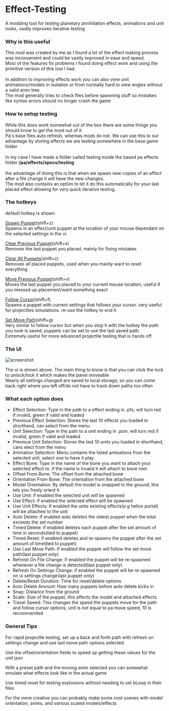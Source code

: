 # Effect-Testing
 A modding tool for testing planetary annihilation effects, animations and unit looks, vastly improves iterative testing

### <b>Why is this useful</b>

This mod was created by me as I found a lot of the effect making process was inconvenient and could be vastly improved in ease and speed. <br>
Most of the features fix problems I found doing effect work and using the primitive version of this tool I had.
<br><br>
In addition to improving effects work you can also view unit animations/models in isolation or from normally hard to view angles without a valid anim tree
<br>
The mod generally tries to check files before spawning stuff so mistakes like syntax errors should no longer crash the game

### <b> How to setup testing </b>

While this does work somewhat out of the box there are some things you should know to get the most out of it
<br>
Pa's base files auto refresh, whereas mods do not. We can use this to our advantage by storing effects we are testing somewhere in the base game folder
<br>
<br>
In my case I have made a folder called testing inside the based pa effects folder <b>/pa/effects/specs/testing</b>
<br>
<br>the advantage of doing this is that when we spawn new copies of an effect after a file change it will have the new changes.
<br>The mod also contains an option to let it do this automatically for your last placed effect allowing for very quick iterative testing.

### <b>The hotkeys</b>
default hotkey is shown
<br>

<ins>Spawn Puppet</ins>(shift+z)
<br>
Spawns in an effect/unit puppet at the location of your mouse dependant on the selected settings in the ui

<ins>Clear Previous Puppet</ins>(shift+x)
<br>
Removes the last puppet you placed, mainly for fixing mistakes
<br>

<ins>Clear All Puppets</ins>(shift+c)
<br>
Removes all placed puppets, used when you mainly want to reset everything
<br>

<ins>Move Previous Puppet</ins>(shift+v)
<br>
Moves the last puppet you placed to your current mouse location, useful if you messed up placement/want something exact
<br>

<ins>Follow Cursor</ins>(shift+f)
<br>
Spawns a puppet with current settings that follows your cursor. very useful for projectiles simulations. re-use the hotkey to end it<br>

<ins>Set Move Path</ins>(shift+g)
<br>
Very similar to follow cursor but when you stop it with the hotkey the path you took is saved. puppets can be set to use the last saved path. <br>
Extremely useful for more advanced projectile testing that is hands off.

### <b>The UI </b>
![screenshot](https://user-images.githubusercontent.com/64487611/177117770-5824333d-cb2d-4ca6-814a-5520a98b2f1f.PNG) 

The ui is shown above. The main thing to know is that you can click the lock to unlock/lock it which makes the panel moveable
<br>
Nearly all settings changed are saved to local storage, so you can come back right where you left off/do not have to track down paths too often
### <b> What each option does</b>
- Effect Selection: Type in the path to a effect ending in .pfx, will turn red if invalid, green if valid and loaded
- Previous Effect Selection: Stores the last 10 effects you loaded in shorthand, can select from the menu
- Unit Selection: Type in the path to a unit ending in .json, will turn red if invalid, green if valid and loaded
- Previous Unit Selection: Stores the last 10 units you loaded in shorthand, cans elect from the menu
- Animation Selection: Menu contains the listed animations from the selected unit, select one to have it play
- Effect Bone: Type in the name of the bone you want to attach your selected effect to. if the name is invalid it will attach to bone root
- Offset From Bone: The offset from the attached bone
- Orientation From Bone: The orientation from the attached bone
- Model Orientation: By default the model is snapped to the ground, this lets you freely orient it
- Use Unit: if enabled the selected unit will be spawned
- Use Effect: if enabled the selected effect will be spawned
- Use Unit Effects: if enabled the units existing effects(e.g helios portal) will be attached to the unit
- Auto Delete: if enabled auto deletes the oldest puppet when the total exceeds the set number
- Timed Delete: if enabled deletes each puppet after the set amount of time in seconds(tied to puppet)
- Timed Reset: if enabled deletes and re-spawns the puppet after the set amount of time(tied to puppet)
- Use Last Move Path: If enabled the puppet will follow the set move path(last puppet only)
- Refresh On File Change: if enabled the puppet will be re-spawned whenever a file change is detected(last puppet only)
- Refresh On Settings Change: if enabled the puppet will be re-spawned on ui settings change(last puppet only)
- Delete/Reset Duration: Time for reset/delete options
- Auto Delete Amount: How many puppets before auto delete kicks in
- Snap: Distance from the ground
- Scale: Size of the puppet, this affects the model and attached effects
- Travel Speed: This changes the speed the puppets move for the path and follow cursor options, unit is not equal to pa move speed, 10 is recommended 
### <b> General Tips </b>

For rapid projectile testing, set up a back and forth path with refresh on settings change and use last move path options selected

Use the offset/orientation fields to speed up getting these values for the unit json

With a preset path and the moving anim selected you can somewhat emulate what effects look like in the actual game

Use timed reset for testing explosions without needing to set bLoop in their files

For the more creative you can probably make some cool scenes with model orientation, anims, and various scaled models/effects